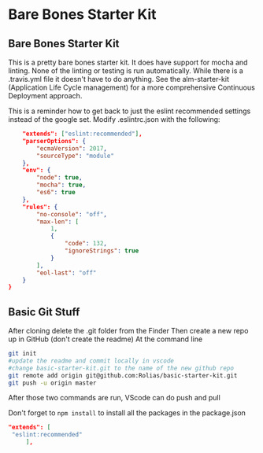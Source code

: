 # Bare Bones Starter Kit

## Bare Bones Starter Kit

This is a pretty bare bones starter kit. It does have support for mocha and linting. None of the linting or testing is run automatically. While there is a .travis.yml file it doesn't have to do anything. See the alm-starter-kit (Application Life Cycle management) for a more comprehensive Continuous Deployment approach.

This is a reminder how to get back to just the eslint recommended settings instead of the google set. Modify .eslintrc.json with the following:
```json
	"extends": ["eslint:recommended"],
	"parserOptions": {
		"ecmaVersion": 2017,
		"sourceType": "module"
	},
	"env": {
		"node": true,
		"mocha": true,
		"es6": true
	},
	"rules": {
		"no-console": "off",
		"max-len": [
			1,
			{
				"code": 132,
				"ignoreStrings": true
			}
		],
		"eol-last": "off"
	}
}
```

## Basic Git Stuff

After cloning delete the .git folder from the Finder
Then create a new repo up in GitHub (don't create the readme)
At the command line

```bash
git init
#update the readme and commit locally in vscode
#change basic-starter-kit.git to the name of the new github repo
git remote add origin git@github.com:Rolias/basic-starter-kit.git
git push -u origin master
```
After those two commands are run, VScode can do push and pull

Don't forget to `npm install`
to install all the packages in the package.json


```json
"extends": [
 "eslint:recommended"
     ],
